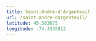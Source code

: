 ```yaml
---
title: Saint-André-d'Argenteuil
url: /saint-andre-dargenteuil/
latitude: 45.563675
longitude: -74.3335812
---
```

